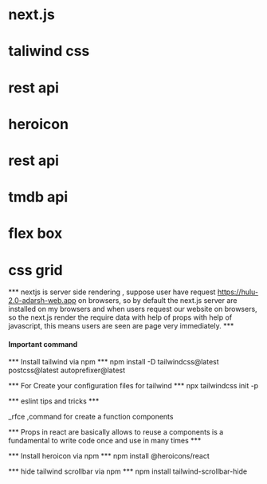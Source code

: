 # next.js
# taliwind css
# rest api
# heroicon 
# rest api
# tmdb api
# flex box
# css grid

*** nextjs is server side rendering , suppose user have request https://hulu-2.0-adarsh-web.app on browsers, so by default the next.js server are installed on my browsers and when users request our website on browsers, so the next.js render the require data with help of props with help of  javascript, this means users are seen are page very immediately.  ***

#### Important command ####


*** Install tailwind via npm ***
npm install -D tailwindcss@latest postcss@latest autoprefixer@latest

*** For Create your configuration files for tailwind ***
npx tailwindcss init -p


*** eslint tips and tricks ***

_rfce      ,command for create a function components


*** Props in react are basically allows to reuse a components is a fundamental to write code once and use in many times ***

*** Install heroicon via npm *** 
npm install @heroicons/react

*** hide tailwind scrollbar via npm ***
npm install tailwind-scrollbar-hide
